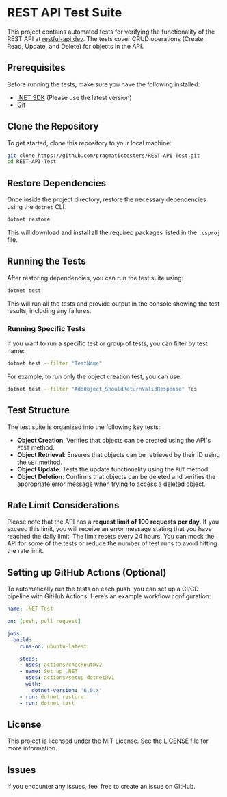 

# REST API Test Suite

This project contains automated tests for verifying the functionality of the REST API at [restful-api.dev](https://restful-api.dev). The tests cover CRUD operations (Create, Read, Update, and Delete) for objects in the API.

## Prerequisites

Before running the tests, make sure you have the following installed:

- [.NET SDK](https://dotnet.microsoft.com/download) (Please use the latest version)
- [Git](https://git-scm.com/downloads)

## Clone the Repository

To get started, clone this repository to your local machine:

```bash
git clone https://github.com/pragmatictesters/REST-API-Test.git
cd REST-API-Test
```

## Restore Dependencies

Once inside the project directory, restore the necessary dependencies using the `dotnet` CLI:

```bash
dotnet restore
```

This will download and install all the required packages listed in the `.csproj` file.

## Running the Tests

After restoring dependencies, you can run the test suite using:

```bash
dotnet test
```

This will run all the tests and provide output in the console showing the test results, including any failures.

### Running Specific Tests

If you want to run a specific test or group of tests, you can filter by test name:

```bash
dotnet test --filter "TestName"
```

For example, to run only the object creation test, you can use:

```bash
dotnet test --filter "AddObject_ShouldReturnValidResponse" Tes
```

## Test Structure

The test suite is organized into the following key tests:
- **Object Creation**: Verifies that objects can be created using the API's `POST` method.
- **Object Retrieval**: Ensures that objects can be retrieved by their ID using the `GET` method.
- **Object Update**: Tests the update functionality using the `PUT` method.
- **Object Deletion**: Confirms that objects can be deleted and verifies the appropriate error message when trying to access a deleted object.

## Rate Limit Considerations

Please note that the API has a **request limit of 100 requests per day**. If you exceed this limit, you will receive an error message stating that you have reached the daily limit. The limit resets every 24 hours. You can mock the API for some of the tests or reduce the number of test runs to avoid hitting the rate limit.

## Setting up GitHub Actions (Optional)

To automatically run the tests on each push, you can set up a CI/CD pipeline with GitHub Actions. Here’s an example workflow configuration:

```yaml
name: .NET Test

on: [push, pull_request]

jobs:
  build:
    runs-on: ubuntu-latest

    steps:
    - uses: actions/checkout@v2
    - name: Set up .NET
      uses: actions/setup-dotnet@v1
      with:
        dotnet-version: '6.0.x'
    - run: dotnet restore
    - run: dotnet test
```

## License

This project is licensed under the MIT License. See the [LICENSE](LICENSE) file for more information.

## Issues

If you encounter any issues, feel free to create an issue on GitHub.
